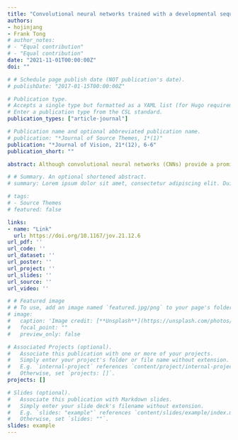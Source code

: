 ```yaml
---
title: "Convolutional neural networks trained with a developmental sequence of blurry to clear images reveal core differences between face and object processing"
authors:
- hojinjang
- Frank Tong
# author_notes:
# - "Equal contribution"
# - "Equal contribution"
date: "2021-11-01T00:00:00Z"
doi: ""

# # Schedule page publish date (NOT publication's date).
# publishDate: "2017-01-15T00:00:00Z"

# Publication type.
# Accepts a single type but formatted as a YAML list (for Hugo requirements).
# Enter a publication type from the CSL standard.
publication_types: ["article-journal"]

# Publication name and optional abbreviated publication name.
# publication: "*Journal of Source Themes, 1*(1)"
publication: "*Journal of Vision, 21*(12), 6-6"
publication_short: ""

abstract: Although convolutional neural networks (CNNs) provide a promising model for understanding human vision, most CNNs lack robustness to challenging viewing conditions, such as image blur, whereas human vision is much more reliable. Might robustness to blur be attributable to vision during infancy, given that acuity is initially poor but improves considerably over the first several months of life? Here, we evaluated the potential consequences of such early experiences by training CNN models on face and object recognition tasks while gradually reducing the amount of blur applied to the training images. For CNNs trained on blurry to clear faces, we observed sustained robustness to blur, consistent with a recent report by Vogelsang and colleagues (2018). By contrast, CNNs trained with blurry to clear objects failed to retain robustness to blur. Further analyses revealed that the spatial frequency tuning of the two CNNs was profoundly different. The blurry to clear face-trained network successfully retained a preference for low spatial frequencies, whereas the blurry to clear object-trained CNN exhibited a progressive shift toward higher spatial frequencies. Our findings provide novel computational evidence showing how face recognition, unlike object recognition, allows for more holistic processing. Moreover, our results suggest that blurry vision during infancy is insufficient to account for the robustness of adult vision to blurry objects.

# # Summary. An optional shortened abstract.
# summary: Lorem ipsum dolor sit amet, consectetur adipiscing elit. Duis posuere tellus ac convallis placerat. Proin tincidunt magna sed ex sollicitudin condimentum.

# tags:
# - Source Themes
# featured: false

links:
- name: "Link"
  url: https://doi.org/10.1167/jov.21.12.6
url_pdf: ''
url_code: ''
url_dataset: ''
url_poster: ''
url_project: ''
url_slides: ''
url_source: ''
url_video: ''

# # Featured image
# # To use, add an image named `featured.jpg/png` to your page's folder. 
# image:
#   caption: 'Image credit: [**Unsplash**](https://unsplash.com/photos/jdD8gXaTZsc)'
#   focal_point: ""
#   preview_only: false

# Associated Projects (optional).
#   Associate this publication with one or more of your projects.
#   Simply enter your project's folder or file name without extension.
#   E.g. `internal-project` references `content/project/internal-project/index.md`.
#   Otherwise, set `projects: []`.
projects: []

# Slides (optional).
#   Associate this publication with Markdown slides.
#   Simply enter your slide deck's filename without extension.
#   E.g. `slides: "example"` references `content/slides/example/index.md`.
#   Otherwise, set `slides: ""`.
slides: example
---
```


<!-- {{% callout note %}}
Click the *Cite* button above to demo the feature to enable visitors to import publication metadata into their reference management software.
{{% /callout %}}

{{% callout note %}}
Create your slides in Markdown - click the *Slides* button to check out the example.
{{% /callout %}}

Add the publication's **full text** or **supplementary notes** here. You can use rich formatting such as including [code, math, and images](https://docs.hugoblox.com/content/writing-markdown-latex/). -->
